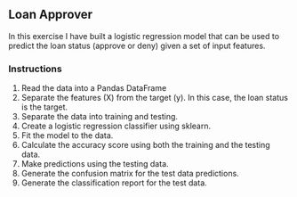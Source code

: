 ## Loan Approver
In this exercise I have built a logistic regression model that can be used to predict the loan status (approve or deny) given a set of input features.

### Instructions

1. Read the data into a Pandas DataFrame
2. Separate the features (X) from the target (y). In this case, the loan status is the target.
3. Separate the data into training and testing.
4. Create a logistic regression classifier using sklearn.
5. Fit the model to the data.
6. Calculate the accuracy score using both the training and the testing data.
7. Make predictions using the testing data.
8. Generate the confusion matrix for the test data predictions.
9. Generate the classification report for the test data.

